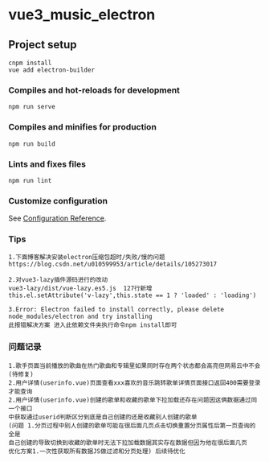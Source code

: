# vue3_music_electron

## Project setup
```
cnpm install
vue add electron-builder

```

### Compiles and hot-reloads for development
```
npm run serve
```

### Compiles and minifies for production
```
npm run build
```

### Lints and fixes files
```
npm run lint
```

### Customize configuration
See [Configuration Reference](https://cli.vuejs.org/config/).

### Tips
```
1.下面博客解决安装electron压缩包超时/失败/慢的问题
https://blog.csdn.net/u010599953/article/details/105273017

2.对vue3-lazy插件源码进行的改动
vue3-lazy/dist/vue-lazy.es5.js  127行新增
this.el.setAttribute('v-lazy',this.state == 1 ? 'loaded' : 'loading')

3.Error: Electron failed to install correctly, please delete node_modules/electron and try installing
此报错解决方案 进入此依赖文件夹执行命令npm install即可
```

### 问题记录
```
1.歌手页面当前播放的歌曲在热门歌曲和专辑里如果同时存在两个状态都会高亮但网易云中不会 (待修复)
2.用户详情(userinfo.vue)页面查看xxx喜欢的音乐跳转歌单详情页面接口返回400需要登录才能查询
2.用户详情(userinfo.vue)创建的歌单和收藏的歌单下拉加载还存在问题因这俩数据通过同一个接口
中获取通过userid判断区分到底是自己创建的还是收藏别人创建的歌单
(问题 1.分页过程中别人创建的歌单可能在很后面几页点击切换重置分页属性后第一页查询的全是
自己创建的导致切换到收藏的歌单时无法下拉加载数据其实存在数据但因为他在很后面几页
优化方案1.一次性获取所有数据JS做过滤和分页处理) 后续待优化
```

